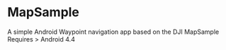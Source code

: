 # MapSample
A simple Android Waypoint navigation app based on the DJI MapSample
Requires > Android 4.4
